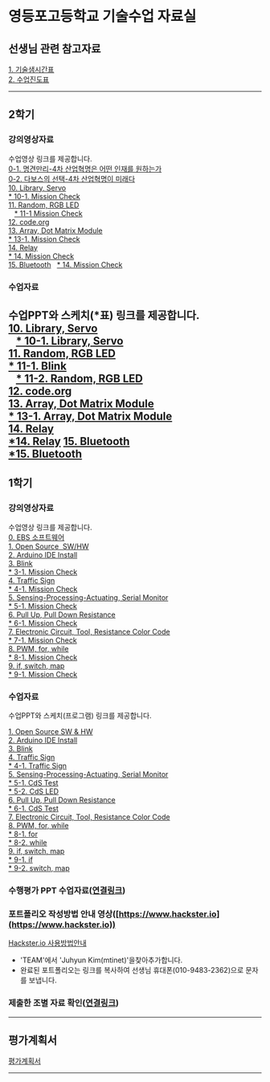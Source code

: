 # 영등포고등학교 기술수업 자료실

## 선생님 관련 참고자료  
[1. 기술샘시간표](https://docs.google.com/presentation/d/1ALfOuxZCxeCHsezXmBBT7WAK3GVx0UEAfoBTl06fA_w/edit?usp=sharing)  
[2. 수업진도표](https://docs.google.com/spreadsheets/d/1-CA9rqCuhi_lfbfPPH5vlXms9xTWV8lpVEOSls11wp0/edit?usp=sharing)  

---


## 2학기   

### 강의영상자료  
수업영상 링크를 제공합니다.  
[0-1. 명견만리-4차 산업혁명은 어떤 인재를 원하는가](https://drive.google.com/open?id=0B_TKD_C5fEUBWVVySGc4dWZBaTg)  
[0-2. 다보스의 선택-4차 산업혁명이 미래다](https://drive.google.com/open?id=0B_TKD_C5fEUBbHF6ODJSSmJPb1k)  
[10. Library, Servo](https://youtu.be/9-UYtlplfSA)  
    [* 10-1. Mission Check](https://youtu.be/iT5hgQ_yp8E)  
[11. Random, RGB LED](https://youtu.be/YL4NbdkU9Ko)  
    [* 11-1 Mission Check](https://youtu.be/mTYrUFhG2-A)  
[12. code.org](https://youtu.be/kF1R0ol_4as)  
[13. Array, Dot Matrix Module](https://youtu.be/3twMNoUQ_qU)  
    [* 13-1. Mission Check](https://youtu.be/imQxSfIOCCE)  
[14. Relay](https://youtu.be/wZJxQx74ptU)  
    [* 14. Mission Check]()  
[15. Bluetooth]()  
    [* 14. Mission Check]()      


    

### 수업자료  
수업PPT와 스케치(\*표) 링크를 제공합니다.  
[10. Library, Servo](https://1drv.ms/p/s!AuczxMq8lCmfrEHOL8gvL7n4F7oc)  
    [* 10-1.  Library, Servo](https://github.com/mtinet/tech/blob/master/CdS_servo/CdS_servo.ino)  
[11. Random, RGB LED](https://1drv.ms/p/s!AuczxMq8lCmfrEJXKt6wgPZqfZet)  
    [* 11-1. Blink](https://github.com/mtinet/tech/blob/master/blink/blink.ino)  
    [* 11-2. Random, RGB LED](https://github.com/mtinet/tech/blob/master/rgb_led_random_slow/rgb_led_random_slow.ino)  
[12. code.org](https://code.org)  
[13. Array, Dot Matrix Module](https://1drv.ms/p/s!AuczxMq8lCmfrRpI3xLqESRxILyF)  
    [* 13-1. Array, Dot Matrix Module](https://github.com/mtinet/tech/blob/master/LCDemoMatrix_simple_Juhyun/LCDemoMatrix_simple_Juhyun.ino)  
[14. Relay](https://1drv.ms/p/s!AuczxMq8lCmfrTMvJQIZ2KERGVcg)  
    [*14. Relay](https://github.com/mtinet/tech/blob/master/_220_control/_220_control.ino)
[15. Bluetooth]( )  
    [*15. Bluetooth](https://github.com/mtinet/tech/blob/master/bluetooth_ledcontrol/bluetooth_ledcontrol.ino)  
---



## 1학기  


### 강의영상자료  
수업영상 링크를 제공합니다.  
[0. EBS 소프트웨어](https://www.youtube.com/watch?v=0U0ve_HFUL8&index=1&list=PLvNzObWMMx6sOn-8v4n-03AvN0WJesphL)  
[1. Open Source  SW/HW](https://youtu.be/uzxkh0Kuxw4)  
[2. Arduino IDE Install](https://youtu.be/maocBcSlXoI)  
[3. Blink]( https://youtu.be/PdWDSBaDjAk)  
    [* 3-1. Mission Check](https://youtu.be/gQwkho2GFw4)  
[4. Traffic Sign](https://youtu.be/-ZfHFw6LWpg)  
    [* 4-1. Mission Check](https://youtu.be/36Rng_rK9Ac)  
[5. Sensing-Processing-Actuating, Serial Monitor](https://youtu.be/d-yImQZi-rE)  
    [* 5-1. Mission Check](https://youtu.be/t2YHQMZ9MCQ)  
[6. Pull Up, Pull Down Resistance](https://youtu.be/ecgleFgcQNU)  
    [* 6-1. Mission Check](https://youtu.be/5X80tPK4B-Q)   
[7. Electronic Circuit, Tool, Resistance Color Code]( https://youtu.be/p3pGAYv6Gnc)  
    [* 7-1. Mission Check](https://youtu.be/UwO2OunTzso)  
[8. PWM, for, while](https://youtu.be/08Ok14cSNq0)   
    [* 8-1. Mission Check](https://youtu.be/NLGZpe3iHcI)  
[9. if, switch, map](https://youtu.be/Fa2C02W4CYs)   
    [* 9-1. Mission Check](https://youtu.be/90OWJyGOvpg)  
  
  
  
### 수업자료
수업PPT와 스케치(프로그램) 링크를 제공합니다.  

[1. Open Source SW & HW](https://1drv.ms/p/s!AuczxMq8lCmfq0-pgv_C1Km8T97M)  
[2. Arduino IDE Install](https://1drv.ms/p/s!AuczxMq8lCmfq1BlMMDwVv7EU3HI)  
[3. Blink](https://1drv.ms/p/s!AuczxMq8lCmfq1EOoLqqhV8pu-H1)  
[4. Traffic Sign](https://1drv.ms/p/s!AuczxMq8lCmfq1Kkru-xYkOQcAFg)    
    [* 4-1. Traffic Sign](https://github.com/mtinet/tech/blob/master/Traffic_Sign/Traffic_Sign.ino)   
[5. Sensing-Processing-Actuating, Serial Monitor](https://1drv.ms/p/s!AuczxMq8lCmfq1P1iJ33O50BxoAm)    
    [* 5-1. CdS Test](https://github.com/mtinet/tech/blob/master/CdS_test/CdS_test.ino)   
    [* 5-2. CdS LED](https://github.com/mtinet/tech/blob/master/CdS_led/CdS_led.ino)         
[6. Pull Up, Pull Down Resistance](https://1drv.ms/p/s!AuczxMq8lCmfq1RA-P_Tt5kKG6gx)   
    [* 6-1. CdS Test](https://github.com/mtinet/tech/blob/master/CdS_test/CdS_test.ino)  
[7. Electronic Circuit, Tool, Resistance Color Code](https://1drv.ms/p/s!AuczxMq8lCmfq1kQgj0a6jpadmAf)   
[8. PWM, for, while](https://1drv.ms/p/s!AuczxMq8lCmfq2RLT8baXM8FC8GX)  
    [* 8-1. for](https://github.com/mtinet/tech/blob/master/for/for.ino)  
    [* 8-2. while](https://github.com/mtinet/tech/blob/master/while/while.ino)  
[9. if, switch, map](https://1drv.ms/p/s!AuczxMq8lCmfq2bOxLBemiCEOLau)  
    [* 9-1. if](https://github.com/mtinet/tech/blob/master/if/if.ino)  
    [* 9-2. switch, map](https://github.com/mtinet/tech/blob/master/switch_map_CdS/switch_map_CdS.ino)  
    
    
### 수행평가 PPT 수업자료([연결링크](https://1drv.ms/f/s!AuczxMq8lCmfrAZHLxWx3ZJe48Jl))  
  
  
  
 
### 포트폴리오 작성방법 안내 영상([https://www.hackster.io](https://www.hackster.io))  
[Hackster.io 사용방법안내](https://youtu.be/nYngAqM2AHQ)  
- 'TEAM'에서 'Juhyun Kim(mtinet)'을찾아추가합니다.  
- 완료된 포트폴리오는 링크를 복사하여 선생님 휴대폰(010-9483-2362)으로 문자를 보냅니다.  
  
  
  

### 제출한 조별 자료 확인([연결링크](https://docs.google.com/spreadsheets/d/10H9fu0rJwKSyoS4KufnWgRSs16xdrpo9ohTax1G4e4A/edit?usp=sharing))
  
  
---
## 평가계획서  

[평가계획서](https://docs.google.com/document/d/1V9jb1SQnP6yBP8RjLJkEJMhdNUnXPj9OtXckyWhrUKk/edit?usp=sharing)

---


